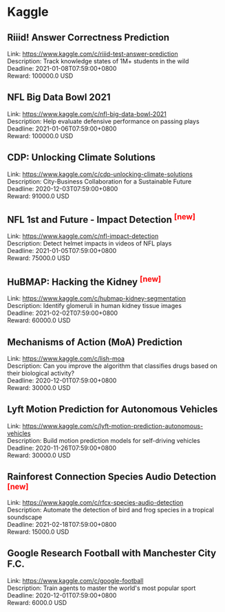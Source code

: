 # Kaggle



## Riiid! Answer Correctness Prediction

Link: https://www.kaggle.com/c/riiid-test-answer-prediction  
Description: Track knowledge states of 1M+ students in the wild  
Deadline: 2021-01-08T07:59:00+0800  
Reward: 100000.0 USD  


## NFL Big Data Bowl 2021

Link: https://www.kaggle.com/c/nfl-big-data-bowl-2021  
Description: Help evaluate defensive performance on passing plays  
Deadline: 2021-01-06T07:59:00+0800  
Reward: 100000.0 USD  


## CDP: Unlocking Climate Solutions

Link: https://www.kaggle.com/c/cdp-unlocking-climate-solutions  
Description: City-Business Collaboration for a Sustainable Future  
Deadline: 2020-12-03T07:59:00+0800  
Reward: 91000.0 USD  


## NFL 1st and Future - Impact Detection <sup style="color:red">[new]<sup>  

Link: https://www.kaggle.com/c/nfl-impact-detection  
Description: Detect helmet impacts in videos of NFL plays  
Deadline: 2021-01-05T07:59:00+0800  
Reward: 75000.0 USD  


## HuBMAP: Hacking the Kidney <sup style="color:red">[new]<sup>  

Link: https://www.kaggle.com/c/hubmap-kidney-segmentation  
Description: Identify glomeruli in human kidney tissue images  
Deadline: 2021-02-02T07:59:00+0800  
Reward: 60000.0 USD  


## Mechanisms of Action (MoA) Prediction

Link: https://www.kaggle.com/c/lish-moa  
Description: Can you improve the algorithm that classifies drugs based on their biological activity?  
Deadline: 2020-12-01T07:59:00+0800  
Reward: 30000.0 USD  


## Lyft Motion Prediction for Autonomous Vehicles

Link: https://www.kaggle.com/c/lyft-motion-prediction-autonomous-vehicles  
Description: Build motion prediction models for self-driving vehicles   
Deadline: 2020-11-26T07:59:00+0800  
Reward: 30000.0 USD  


## Rainforest Connection Species Audio Detection <sup style="color:red">[new]<sup>  

Link: https://www.kaggle.com/c/rfcx-species-audio-detection  
Description: Automate the detection of bird and frog species in a tropical soundscape  
Deadline: 2021-02-18T07:59:00+0800  
Reward: 15000.0 USD  


## Google Research Football with Manchester City F.C.

Link: https://www.kaggle.com/c/google-football  
Description: Train agents to master the world's most popular sport  
Deadline: 2020-12-01T07:59:00+0800  
Reward: 6000.0 USD  


